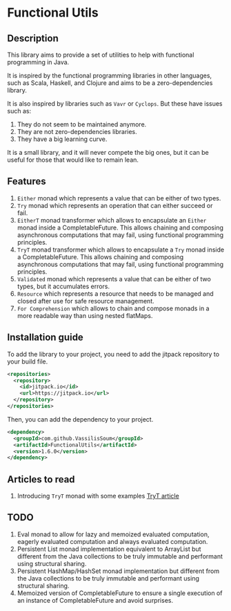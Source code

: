 # Functional Utils

## Description

This library aims to provide a set of utilities to help with functional programming in Java. 

It is inspired by the functional programming libraries in other languages, such as Scala, Haskell, and Clojure and aims 
to be a zero-dependencies library.

It is also inspired by libraries such as `Vavr` or `Cyclops`. But these have issues such as:
1. They do not seem to be maintained anymore.
2. They are not zero-dependencies libraries.
3. They have a big learning curve.

It is a small library, and it will never compete the big ones, but it can be useful for those that would like to remain lean.

## Features

1. `Either` monad which represents a value that can be either of two types.
2. `Try` monad which represents an operation that can either succeed or fail.
3. `EitherT` monad transformer which allows to encapsulate an `Either` monad inside a CompletableFuture. This allows chaining and composing asynchronous computations that may
fail, using functional programming principles.
4. `TryT` monad transformer which allows to encapsulate a `Try` monad inside a CompletableFuture. This allows chaining and composing asynchronous computations that may fail, using functional programming principles.
5. `Validated` monad which represents a value that can be either of two types, but it accumulates errors.
6. `Resource` which represents a resource that needs to be managed and closed after use for safe resource management.
7. `For Comprehension` which allows to chain and compose monads in a more readable way than using nested flatMaps.

## Installation guide

To add the library to your project, you need to add the jitpack repository to your build file.

```xml
<repositories>
  <repository>
    <id>jitpack.io</id>
    <url>https://jitpack.io</url>
  </repository>
</repositories>

```

Then, you can add the dependency to your project.

```xml
<dependency>
  <groupId>com.github.VassilisSoum</groupId>
  <artifactId>FunctionalUtils</artifactId>
  <version>1.6.0</version>
</dependency>
```

## Articles to read

1. Introducing `TryT` monad with some examples [TryT article](https://www.catnipcoder.com/monad-transformer-in-java-part1)

## TODO
1. Eval monad to allow for lazy and memoized evaluated computation, eagerly evaluated computation and always evaluated computation.
2. Persistent List monad implementation equivalent to ArrayList but different from the Java collections to be truly immutable and performant using structural sharing.
3. Persistent HashMap/HashSet monad implementation but different from the Java collections to be truly immutable and performant using structural sharing.
4. Memoized version of CompletableFuture to ensure a single execution of an instance of CompletableFuture and avoid surprises.